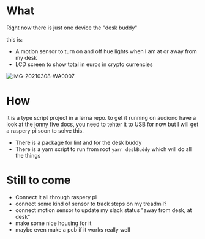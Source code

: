 # What

Right now there is just one device the "desk buddy"

this is:

- A motion sensor to turn on and off hue lights when I am at or away from my desk
- LCD screen to show total in euros in crypto currencies

![IMG-20210308-WA0007](https://user-images.githubusercontent.com/1426390/110394947-94bae900-806d-11eb-969b-5eaa62335afb.jpg)

# How

it is a type script project in a lerna repo. to get it running on audiono have a look at the jonny five docs, you need to tehter it to USB for now but I will get a raspery pi soon to solve this.

- There is a package for lint and for the desk buddy 
- There is a yarn script to run from root `yarn deskBuddy` which will do all the things

# Still to come

- Connect it all through raspery pi
- connect some kind of sensor to track steps on my treadmil?
- connect motion sensor to update my slack status "away from desk, at desk"
- make some nice housing for it
- maybe even make a pcb if it works really well
